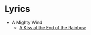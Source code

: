 # Lyrics #


* A Mighty Wind
    * [A Kiss at the End of the Rainbow](/lyrics/amightywind/a-kiss-at-the-end-of-the-rainbow.txt)


